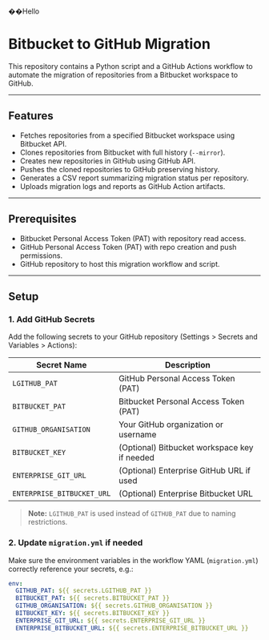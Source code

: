 ��H e l l o 
# Bitbucket to GitHub Migration

This repository contains a Python script and a GitHub Actions workflow to automate the migration of repositories from a Bitbucket workspace to GitHub.

---

## Features

- Fetches repositories from a specified Bitbucket workspace using Bitbucket API.
- Clones repositories from Bitbucket with full history (`--mirror`).
- Creates new repositories in GitHub using GitHub API.
- Pushes the cloned repositories to GitHub preserving history.
- Generates a CSV report summarizing migration status per repository.
- Uploads migration logs and reports as GitHub Action artifacts.

---

## Prerequisites

- Bitbucket Personal Access Token (PAT) with repository read access.
- GitHub Personal Access Token (PAT) with repo creation and push permissions.
- GitHub repository to host this migration workflow and script.

---

## Setup

### 1. Add GitHub Secrets

Add the following secrets to your GitHub repository (Settings > Secrets and Variables > Actions):

| Secret Name          | Description                                  |
|----------------------|----------------------------------------------|
| `LGITHUB_PAT`        | GitHub Personal Access Token (PAT)           |
| `BITBUCKET_PAT`      | Bitbucket Personal Access Token (PAT)        |
| `GITHUB_ORGANISATION`| Your GitHub organization or username         |
| `BITBUCKET_KEY`      | (Optional) Bitbucket workspace key if needed  
| `ENTERPRISE_GIT_URL` | (Optional) Enterprise GitHub URL if used     |
| `ENTERPRISE_BITBUCKET_URL` | (Optional) Enterprise Bitbucket URL    |

> **Note:** `LGITHUB_PAT` is used instead of `GITHUB_PAT` due to naming restrictions.

### 2. Update `migration.yml` if needed

Make sure the environment variables in the workflow YAML (`migration.yml`) correctly reference your secrets, e.g.:

```yaml
env:
  GITHUB_PAT: ${{ secrets.LGITHUB_PAT }}
  BITBUCKET_PAT: ${{ secrets.BITBUCKET_PAT }}
  GITHUB_ORGANISATION: ${{ secrets.GITHUB_ORGANISATION }}
  BITBUCKET_KEY: ${{ secrets.BITBUCKET_KEY }}
  ENTERPRISE_GIT_URL: ${{ secrets.ENTERPRISE_GIT_URL }}
  ENTERPRISE_BITBUCKET_URL: ${{ secrets.ENTERPRISE_BITBUCKET_URL }}
